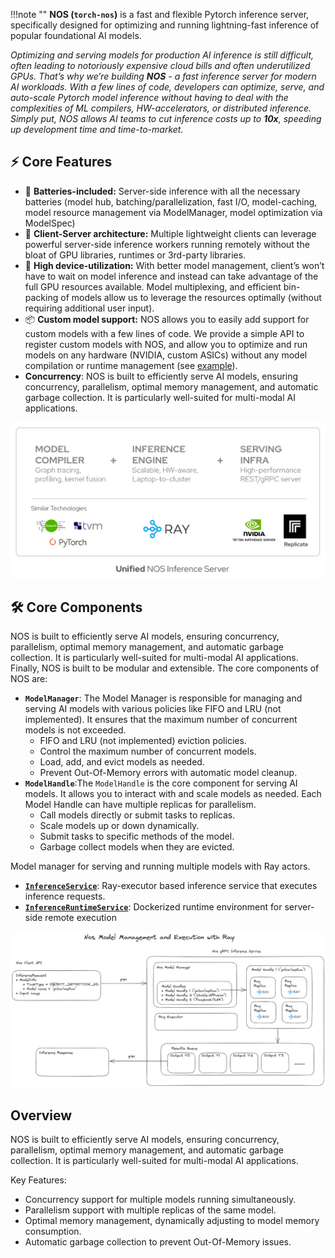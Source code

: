 !!!note ""
    **NOS (`torch-nos`)** is a fast and flexible Pytorch inference server, specifically designed for optimizing and running lightning-fast inference of popular foundational AI models.

*Optimizing and serving models for production AI inference is still difficult, often leading to notoriously expensive cloud bills and often underutilized GPUs. That’s why we’re building **NOS** - a fast inference server for modern AI workloads. With a few lines of code, developers can optimize, serve, and auto-scale Pytorch model inference without having to deal with the complexities of ML compilers, HW-accelerators, or distributed inference. Simply put, NOS allows AI teams to cut inference costs up to **10x**, speeding up development time and time-to-market.*

## ⚡️ Core Features

 - 🔋 **Batteries-included:** Server-side inference with all the necessary batteries (model hub, batching/parallelization, fast I/O, model-caching, model resource management via ModelManager, model optimization via ModelSpec)
 - 📡 **Client-Server architecture:** Multiple lightweight clients can leverage powerful server-side inference workers running remotely without the bloat of GPU libraries, runtimes or 3rd-party libraries.
 - 💪 **High device-utilization:**  With better model management, client’s won’t have to wait on model inference and instead can take advantage of the full GPU resources available. Model multiplexing, and efficient bin-packing of models allow us to leverage the resources optimally (without requiring additional user input).
 - 📦 **Custom model support:** NOS allows you to easily add support for custom models with a few lines of code. We provide a simple API to register custom models with NOS, and allow you to optimize and run models on any hardware (NVIDIA, custom ASICs) without any model compilation or runtime management (see [example](../guides/running-custom-models.md)).
 - **Concurrency**: NOS is built to efficiently serve AI models, ensuring concurrency, parallelism, optimal memory management, and automatic garbage collection. It is particularly well-suited for multi-modal AI applications.

![Unified NOS Inference Server](./assets/arch-how-nos-works.png)

## 🛠️ Core Components

NOS is built to efficiently serve AI models, ensuring concurrency, parallelism, optimal memory management, and automatic garbage collection. It is particularly well-suited for multi-modal AI applications. Finally, NOS is built to be modular and extensible. The core components of NOS are:

- **`ModelManager`**: The Model Manager is responsible for managing and serving AI models with various policies like FIFO and LRU (not implemented). It ensures that the maximum number of concurrent models is not exceeded.
    - FIFO and LRU (not implemented) eviction policies.
    - Control the maximum number of concurrent models.
    - Load, add, and evict models as needed.
    - Prevent Out-Of-Memory errors with automatic model cleanup.
- **`ModelHandle`**:The `ModelHandle` is the core component for serving AI models. It allows you to interact with and scale models as needed. Each Model Handle can have multiple replicas for parallelism.
    - Call models directly or submit tasks to replicas.
    - Scale models up or down dynamically.
    - Submit tasks to specific methods of the model.
    - Garbage collect models when they are evicted.

Model manager for serving and running multiple models with Ray actors.
- [**`InferenceService`**](#inferenceservice): Ray-executor based inference service that executes inference requests.
- [**`InferenceRuntimeService`**](#inferenceruntimeservice): Dockerized runtime environment for server-side remote execution

![NOS Architecture](./assets/arch-client-server.png)


## Overview

NOS is built to efficiently serve AI models, ensuring concurrency, parallelism, optimal memory management, and automatic garbage collection. It is particularly well-suited for multi-modal AI applications.

Key Features:
- Concurrency support for multiple models running simultaneously.
- Parallelism support with multiple replicas of the same model.
- Optimal memory management, dynamically adjusting to model memory consumption.
- Automatic garbage collection to prevent Out-Of-Memory issues.

